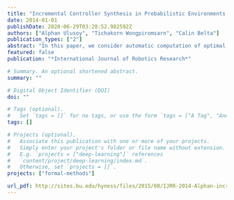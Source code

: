 ```yaml
---
title: "Incremental Controller Synthesis in Probabilistic Environments with Temporal Logic Constraints"
date: 2014-01-01
publishDate: 2020-06-29T03:28:52.982592Z
authors: ["Alphan Ulusoy", "Tichakorn Wongpiromsarn", "Calin Belta"]
publication_types: ["2"]
abstract: "In this paper, we consider automatic computation of optimal control strategies for a robot interacting with a set of independent uncontrollable agents in a graph-like environment. The mission specification is given as a syntactically co-safe Linear Temporal Logic formula over some properties that hold at the vertices of the environment. The robot is assumed to be a deterministic transition system, while the agents are probabilistic Markov models. The goal is to control the robot such that the probability of satisfying the mission specification is maximized. We propose a computationally efficient incremental algorithm based on the fact that temporal logic verification is computationally cheaper than synthesis. We present several case studies where we compare our approach to the classical non-incremental approach in terms of computation time and memory usage."
featured: false
publication: "*International Journal of Robotics Research*"

# Summary. An optional shortened abstract.
summary: ""

# Digital Object Identifier (DOI)
doi: ""

# Tags (optional).
#   Set `tags = []` for no tags, or use the form `tags = ["A Tag", "Another Tag"]` for one or more tags.
tags: []

# Projects (optional).
#   Associate this publication with one or more of your projects.
#   Simply enter your project's folder or file name without extension.
#   E.g. `projects = ["deep-learning"]` references
#   `content/project/deep-learning/index.md`.
#   Otherwise, set `projects = []`.
projects: ["formal-methods"]

url_pdf: http://sites.bu.edu/hyness/files/2015/08/IJRR-2014-Alphan-incremental.pdf
---
```

